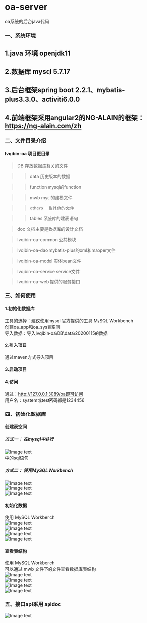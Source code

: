 # oa-server
 oa系统的后台java代码
### 一、系统环境
## 1.java 环境 openjdk11
## 2.数据库 mysql 5.7.17
## 3.后台框架spring boot 2.2.1、mybatis-plus3.3.0、activiti6.0.0
## 4.前端框架采用angular2的NG-ALAIN的框架：https://ng-alain.com/zh
### 二、文件目录介绍
#### lvqibin-oa 项目更目录

>DB 存放数据库相关的文件

>>data 历史版本的数据

>>function mysql的function

>>mwb myql的建模文件

>>others 一些其他的文件

>>tables 系统库的建表语句

>doc 文档主要是数据库的设计文档

>lvqibin-oa-common 公共模块

>lvqibin-oa-dao mybatis-plus的xml和mapper文件

>lvqibin-oa-model 实体bean文件

>lvqibin-oa-service service文件

>lvqibin-oa-web 提供的服务接口

### 三、如何使用
#### 1.初始化数据库
工具的选择：建议使用mysql 官方提供的工具 MySQL Workbench <br> 
创建oa_app和oa_sys表空间 <br> 
导入数据：导入lvqibin-oa\DB\data\20200115的数据 <br> 
#### 2.引入项目
通过maven方式导入项目
#### 3.启动项目
#### 4.访问
通过：http://127.0.0.1:8089/oa即可访问<br> 
用户名：system或test密码都是1234456

### 四、初始化数据库
#### 创建表空间
##### 方式一： 在mysql中执行 <br> 
![Image text](https://github.com/lvqibin123/oa-server/blob/master/lvqibin-oa/gitImgs/%E5%88%9B%E5%BB%BA%E8%A1%A8%E7%A9%BA%E9%97%B4%E6%96%87%E4%BB%B6.png) <br> 
中的sql语句
##### 方式二： 使用MySQL Workbench <br> 
![Image text](https://github.com/lvqibin123/oa-server/blob/master/lvqibin-oa/gitImgs/%E5%88%9B%E5%BB%BA%E8%A1%A8%E7%A9%BA%E9%97%B41.png) <br> 
![Image text](https://github.com/lvqibin123/oa-server/blob/master/lvqibin-oa/gitImgs/%E5%88%9B%E5%BB%BA%E8%A1%A8%E7%A9%BA%E9%97%B42.png) <br>
![Image text](https://github.com/lvqibin123/oa-server/blob/master/lvqibin-oa/gitImgs/%E5%88%9B%E5%BB%BA%E8%A1%A8%E7%A9%BA%E9%97%B43.png) <br>

#### 初始化数据
使用 MySQL Workbench <br> 
![Image text](https://github.com/lvqibin123/oa-server/blob/master/lvqibin-oa/gitImgs/%E5%AF%BC%E5%85%A5%E6%95%B0%E6%8D%AE1.png) <br>
![Image text](https://github.com/lvqibin123/oa-server/blob/master/lvqibin-oa/gitImgs/%E5%AF%BC%E5%85%A5%E6%95%B0%E6%8D%AE2.png) <br>
![Image text](https://github.com/lvqibin123/oa-server/blob/master/lvqibin-oa/gitImgs/%E5%AF%BC%E5%85%A5%E6%95%B0%E6%8D%AE3.png) <br>
![Image text](https://github.com/lvqibin123/oa-server/blob/master/lvqibin-oa/gitImgs/%E5%AF%BC%E5%85%A5%E6%95%B0%E6%8D%AE5.png) <br>


#### 查看表结构
使用 MySQL Workbench <br> 
可以通过 mwb 文件下的文件查看数据库表结构 <br> 
![Image text](https://github.com/lvqibin123/oa-server/blob/master/lvqibin-oa/gitImgs/%E6%9F%A5%E7%9C%8B%E8%A1%A8%E7%BB%93%E6%9E%841.png) <br>
![Image text](https://github.com/lvqibin123/oa-server/blob/master/lvqibin-oa/gitImgs/%E6%9F%A5%E7%9C%8B%E8%A1%A8%E7%BB%93%E6%9E%842.png) <br>
![Image text](https://github.com/lvqibin123/oa-server/blob/master/lvqibin-oa/gitImgs/%E6%9F%A5%E7%9C%8B%E8%A1%A8%E7%BB%93%E6%9E%843.png) <br>
![Image text](https://github.com/lvqibin123/oa-server/blob/master/lvqibin-oa/gitImgs/%E6%9F%A5%E7%9C%8B%E8%A1%A8%E7%BB%93%E6%9E%844.png) <br>

### 五、接口api采用 apidoc

![Image text](https://github.com/lvqibin123/oa-server/blob/master/lvqibin-oa/gitImgs/接口api1.png) <br>
